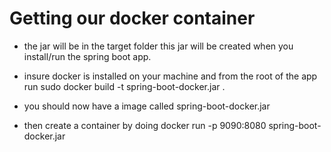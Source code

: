 # Getting our docker container
* the jar will be in the target folder this 
jar will be created when you install/run
the spring boot app.

* insure docker is installed on your 
machine and from the root of the app run 
sudo docker build -t spring-boot-docker.jar .

* you should now have a image called 
spring-boot-docker.jar

* then create a container by doing
docker run -p 9090:8080 spring-boot-docker.jar